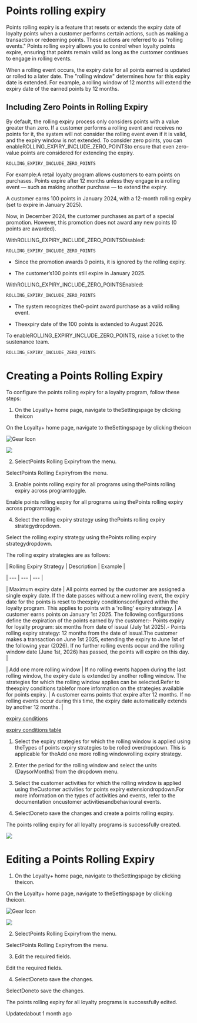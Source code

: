 # Points rolling expiry

Points rolling expiry is a feature that resets or extends the expiry date of loyalty points when a customer performs certain actions, such as making a transaction or redeeming points. These actions are referred to as "rolling events." Points rolling expiry allows you to control when loyalty points expire, ensuring that points remain valid as long as the customer continues to engage in rolling events.

When a rolling event occurs, the expiry date for all points earned is updated or rolled to a later date. The "rolling window" determines how far this expiry date is extended. For example, a rolling window of 12 months will extend the expiry date of the earned points by 12 months.

## Including Zero Points in Rolling Expiry

By default, the rolling expiry process only considers points with a value greater than zero. If a customer performs a rolling event and receives no points for it, the system will not consider the rolling event even if it is valid, and the expiry window is not extended. To consider zero points, you can enableROLLING_EXPIRY_INCLUDE_ZERO_POINTSto ensure that even zero-value points are considered for extending the expiry.

`ROLLING_EXPIRY_INCLUDE_ZERO_POINTS`

For example:A retail loyalty program allows customers to earn points on purchases. Points expire after 12 months unless they engage in a rolling event — such as making another purchase — to extend the expiry.

A customer earns 100 points in January 2024, with a 12-month rolling expiry (set to expire in January 2025).

Now, in December 2024, the customer purchases as part of a special promotion. However, this promotion does not award any new points (0 points are awarded).

WithROLLING_EXPIRY_INCLUDE_ZERO_POINTSDisabled:

`ROLLING_EXPIRY_INCLUDE_ZERO_POINTS`

- Since the promotion awards 0 points, it is ignored by the rolling expiry.

- The customer’s100 points still expire in January 2025.

WithROLLING_EXPIRY_INCLUDE_ZERO_POINTSEnabled:

`ROLLING_EXPIRY_INCLUDE_ZERO_POINTS`

- The system recognizes the0-point award purchase as a valid rolling event.

- Theexpiry date of the 100 points is extended to August 2026.

To enableROLLING_EXPIRY_INCLUDE_ZERO_POINTS,  raise a ticket to the sustenance team.

`ROLLING_EXPIRY_INCLUDE_ZERO_POINTS`

# Creating a Points Rolling Expiry

To configure the points rolling expiry for a loyalty program, follow these steps:

1. On the Loyalty+ home page, navigate to theSettingspage by clicking theicon

On the Loyalty+ home page, navigate to theSettingspage by clicking theicon

![Gear Icon](https://cdn-icons-png.flaticon.com/512/158/158384.png)

![](https://files.readme.io/64b830120e85aec6c4247c2d2384fd11cf16521b55bd38edd0ced7e2dcdc0b74-image.png)

2. SelectPoints Rolling Expiryfrom the menu.

SelectPoints Rolling Expiryfrom the menu.

3. Enable points rolling expiry for all programs using thePoints rolling expiry across programtoggle.

Enable points rolling expiry for all programs using thePoints rolling expiry across programtoggle.

4. Select the rolling expiry strategy using thePoints rolling expiry strategydropdown.

Select the rolling expiry strategy using thePoints rolling expiry strategydropdown.

The rolling expiry strategies are as follows:

| Rolling Expiry Strategy | Description | Example |

| --- | --- | --- |

| Maximum expiry date | All points earned by the customer are assigned a single expiry date. If the date passes without a new rolling event, the expiry date for the points is reset to theexpiry conditionsconfigured within the loyalty program. This applies to points with a 'rolling' expiry strategy. | A  customer earns points on January 1st 2025. The following configurations define the expiration of the points earned by the customer:- Points expiry for loyalty program: six months from date of issual (July 1st 2025).- Points rolling expiry strategy: 12 months from the date of issual.The customer makes a transaction on June 1st 2025, extending the expiry to June 1st of the following year (2026). If no further rolling events occur and the rolling window date (June 1st, 2026) has passed, the points will expire on this day. |

| Add one more rolling window | If no rolling events happen during the last rolling window, the expiry date is extended by another rolling window. The strategies for which the rolling window applies can be selected.Refer to theexpiry conditions tablefor more information on the strategies available for points expiry. | A customer earns points that expire after 12 months. If no rolling events occur during this time, the expiry date automatically extends by another 12 months. |



[expiry conditions](/docs/points#expiry-conditions)

[expiry conditions table](/docs/points#expiry-conditions)

1. Select the expiry strategies for which the rolling window is applied using theTypes of points expiry strategies to be rolled overdropdown. This is applicable for theAdd one more rolling windowrolling expiry strategy.

2. Enter the period for the rolling window and select the units (DaysorMonths) from the dropdown menu.

3. Select the customer activities for which the rolling window is applied using theCustomer activities for points expiry extensiondropdown.For more information on the types of activities and events, refer to the documentation oncustomer activitiesandbehavioural events.

4. SelectDoneto save the changes and create a points rolling expiry.

The points rolling expiry for all loyalty programs is successfully created.

![](https://files.readme.io/9f89c4ca36b909be2d93d4cd800d64cc0e20704ba7187cf095d7202144dde136-Points_Expiry_Settings_Guide.gif)

# Editing a Points Rolling Expiry

1. On the Loyalty+ home page, navigate to theSettingspage by clicking theicon.

On the Loyalty+ home page, navigate to theSettingspage by clicking theicon.

![Gear Icon](https://cdn-icons-png.flaticon.com/512/158/158384.png)

![](https://files.readme.io/64b830120e85aec6c4247c2d2384fd11cf16521b55bd38edd0ced7e2dcdc0b74-image.png)

2. SelectPoints Rolling Expiryfrom the menu.

SelectPoints Rolling Expiryfrom the menu.

3. Edit the required fields.

Edit the required fields.

4. SelectDoneto save the changes.

SelectDoneto save the changes.

The points rolling expiry for all loyalty programs is successfully edited.

Updatedabout 1 month ago